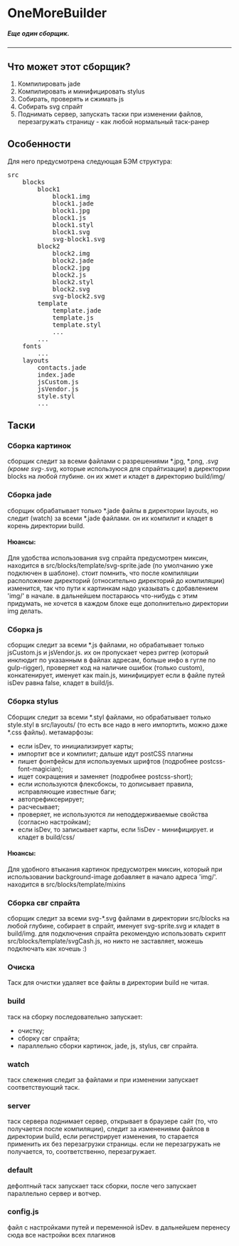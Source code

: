 # OneMoreBuilder
##### Еще один сборщик.
_________________

## Что может этот сборщик?
1. Компилировать jade
2. Компилировать и минифицировать stylus
3. Собирать, проверять и сжимать js
4. Собирать svg спрайт
5. Поднимать сервер, запускать таски при изменении файлов, перезагружать страницу - как любой нормальный таск-ранер

## Особенности
Для него предусмотрена следующая БЭМ структура:

<pre>
src
	blocks
		block1
			block1.img
			block1.jade
			block1.jpg
			block1.js
			block1.styl
			block1.svg
			svg-block1.svg
		block2
			block2.img
			block2.jade
			block2.jpg
			block2.js
			block2.styl
			block2.svg
			svg-block2.svg
		template
			template.jade
			template.js
			template.styl
			...
		...
	fonts
		...
	layouts
		contacts.jade
		index.jade
		jsCustom.js
		jsVendor.js
		style.styl
		...
</pre>

## Таски

### Сборка картинок
сборщик следит за всеми файлами с разрешениями *.jpg, *.png, *.svg (кроме svg-*.svg, которые используюся для спрайтизации) в директории blocks на любой глубине. он их жмет и кладет в директорию build/img/

### Сборка jade
сборщик обрабатывает только *.jade файлы в директории layouts, но следит (watch) за всеми *.jade файлами. он их компилит и кладет в корень директории build.

#### Нюансы:
Для удобства использования svg спрайта предусмотрен миксин, находится в src/blocks/template/svg-sprite.jade (по умолчанию уже подключен в шаблоне).
стоит помнить, что после компиляции расположение директорий (относительно директорий до компиляции) изменится, так что пути к картинкам надо указывать с добавлением 'img/' в начале. в дальнейшем постараюсь что-нибудь с этим придумать, не хочется в каждом блоке еще дополнительно директории img делать.

### Сборка js
сборщик следит за всеми *.js файлами, но обрабатывает только jsCustom.js и jsVendor.js. их он пропускает через риггер (который инклюдит по указанным в файлах адресам, больше инфо в гугле по gulp-rigger), проверяет код на наличие ошибок (только custom), конкатенирует, именует как main.js, минифицирует если в файле путей isDev равна false, кладет в build/js.

### Сборка stylus
Сборщик следит за всеми *.styl файлами, но обрабатывает только style.styl в  src/layouts/ (то есть все надо в него импортить, можно даже *.css файлы). метамарфозы:
- если isDev, то инициализирует карты;
- импортит все и компилит;
дальше идут postCSS плагины
- пишет фонтфейсы для используемых шрифтов (подробнее postcss-font-magician);
- ищет сокращения и заменяет (подробнее postcss-short);
- если используются флексбоксы, то дописывает правила, исправляющие известные баги;
- автопрефиксерирует;
- расчесывает;
- проверяет, не используются ли неподдерживаемые свойства (согласно настройкам);
- если isDev, то записывает карты, если !isDev - минифицирует.
и кладет в build/css/

#### Нюансы:
Для удобного втыкания картинок предусмотрен миксин, который при использовании background-image добавляет в начало адреса 'img/'.
находится в src/blocks/template/mixins

### Сборка свг спрайта
сборщик следит за всеми svg-*.svg файлами в директории src/blocks на любой глубине, собирает в спрайт, именует svg-sprite.svg и кладет в build/img.
для подключения спрайта рекомендую использовать скрипт src/blocks/template/svgCash.js, но никто не заставляет, можешь подключать как хочешь :)

### Очиска
Таск для очистки удаляет все файлы в директории build не читая.

### build
таск на сборку
последовательно запускает:
- очистку;
- сборку свг спрайта;
- параллельно сборки картинок, jade, js, stylus, свг спрайта.

### watch
таск слежения
следит за файлами и при изменении запускает соответствующий таск.

### server
таск сервера
поднимает сервер, открывает в браузере сайт (то, что получается после компиляции), следит за изменениями файлов в директории build, если регистрирует изменения, то старается применить их без перезагрузки страницы. если не перезагружать не получается, то, соответственно, перезагружает.

### default
дефолтный таск
запускает таск сборки, после чего запускает параллельно сервер и вотчер.

### config.js
файл с настройками путей и переменной isDev. в дальнейшем перенесу сюда все настройки всех плагинов
